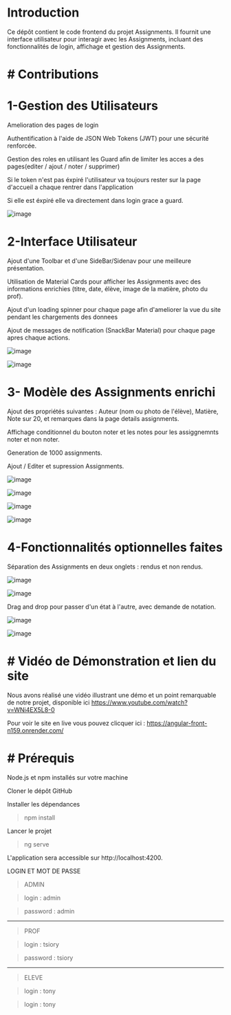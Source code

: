 # Introduction

Ce dépôt contient le code frontend du projet Assignments. Il fournit une interface utilisateur pour interagir avec les Assignments, incluant des fonctionnalités de login, affichage et gestion des Assignments.

# # Contributions

# 1-Gestion des Utilisateurs

Amelioration des pages de login

Authentification à l'aide de JSON Web Tokens (JWT) pour une sécurité renforcée.

Gestion des roles en utilisant les Guard afin de limiter les acces a des pages(editer / ajout / noter / supprimer)

Si le token n'est pas éxpiré l'utilisateur va toujours rester sur la page d'accueil a chaque rentrer dans l'application

Si elle est éxpiré elle va directement dans login grace a guard.

![image](https://github.com/tsioryrovantsoa/angular-front/assets/89444875/df3177ba-7580-4405-b2cc-84ec0d8dca0c)


# 2-Interface Utilisateur

Ajout d'une Toolbar et d'une SideBar/Sidenav pour une meilleure présentation.

Utilisation de Material Cards pour afficher les Assignments avec des informations enrichies (titre, date, élève, image de la matière, photo du prof).

Ajout d'un loading spinner pour chaque page afin d'ameliorer la vue du site pendant les chargements des donnees 

Ajout de messages de notification (SnackBar Material) pour chaque page apres chaque actions.

![image](https://github.com/tsioryrovantsoa/angular-front/assets/89444875/a9039374-2e85-4776-bef0-f982abe12207)

![image](https://github.com/tsioryrovantsoa/angular-front/assets/89444875/ecc4fd2e-2a69-44f4-86ec-e16c47efbf52)




# 3- Modèle des Assignments enrichi

Ajout des propriétés suivantes : Auteur (nom ou photo de l'élève), Matière, Note sur 20, et remarques dans la page details assignments.

Affichage conditionnel du bouton noter et les notes pour les assiggnemnts noter et non  noter.

Generation de 1000 assignments.

Ajout / Editer et supression Assignments.

![image](https://github.com/tsioryrovantsoa/angular-front/assets/89444875/a7ba5965-d959-4a52-82eb-77376337d4ed)

![image](https://github.com/tsioryrovantsoa/angular-front/assets/89444875/d15a5668-64ed-4942-9108-8fa1a0437259)

![image](https://github.com/tsioryrovantsoa/angular-front/assets/89444875/e52edc6c-0565-4686-9a04-3fca1e46bc6d)

![image](https://github.com/tsioryrovantsoa/angular-front/assets/89444875/15ad44ac-4390-4468-9367-8b0e09518f9f)


# 4-Fonctionnalités optionnelles faites 

Séparation des Assignments en deux onglets : rendus et non rendus.

![image](https://github.com/tsioryrovantsoa/angular-front/assets/89444875/d840a12e-08db-4454-b62d-c5ea7b03b192)

![image](https://github.com/tsioryrovantsoa/angular-front/assets/89444875/7176df6e-10b4-407d-a853-12c17853a0bd)



Drag and drop pour passer d'un état à l'autre, avec demande de notation.

![image](https://github.com/tsioryrovantsoa/angular-front/assets/89444875/dae155be-712e-4d64-8a90-81a1ef53fa97)

![image](https://github.com/tsioryrovantsoa/angular-front/assets/89444875/9f8afd3f-36b1-4c43-a59d-21982e81c20e)


# # Vidéo de Démonstration et lien du site

Nous avons réalisé une vidéo illustrant une démo et un point remarquable de notre projet, disponible ici https://www.youtube.com/watch?v=WNi4EX5L8-0

Pour voir le site en live vous pouvez clicquer ici : https://angular-front-n159.onrender.com/

# # Prérequis

Node.js et npm installés sur votre machine

Cloner le dépôt GitHub

Installer les dépendances

> npm install

Lancer le projet

> ng serve

L'application sera accessible sur http://localhost:4200.

LOGIN ET MOT DE PASSE 

>ADMIN

>login : admin

>password : admin

----------

>PROF

>login : tsiory

>password : tsiory

--------

>ELEVE

>login : tony

>login : tony



